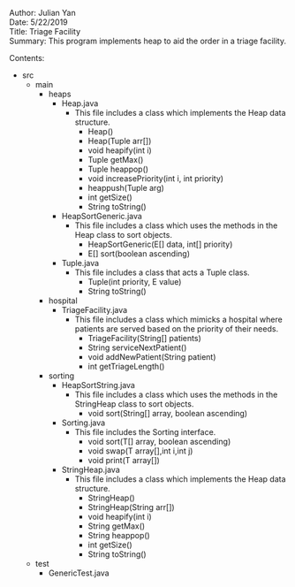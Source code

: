 Author: Julian Yan  
Date: 5/22/2019  
Title: Triage Facility  
Summary: This program implements heap to aid the order in a triage facility.

Contents: 
* src
  * main
    * heaps
      * Heap.java
        * This file includes a class which implements the Heap data structure.
          * Heap()
          * Heap(Tuple arr[])
          * void heapify(int i)
          * Tuple getMax()
          * Tuple heappop()
          * void increasePriority(int i, int priority)
          * heappush(Tuple arg)
          * int getSize()
          * String toString()
      * HeapSortGeneric.java
        * This file includes a class which uses the methods in the Heap class to sort objects.
          * HeapSortGeneric(E[] data, int[] priority)
          * E[] sort(boolean ascending)
      * Tuple.java 
        * This file includes a class that acts a Tuple class.
          * Tuple(int priority, E value)
          * String toString()
    * hospital
      * TriageFacility.java
        * This file includes a class which mimicks a hospital where patients are served based on the priority of their needs.
          * TriageFacility(String[] patients)
          * String serviceNextPatient()
          * void addNewPatient(String patient)
          * int getTriageLength()
    * sorting
      * HeapSortString.java
        * This file includes a class which uses the methods in the StringHeap class to sort objects.
          * void sort(String[] array, boolean ascending)
      * Sorting.java
        * This file includes the Sorting interface.
          * void sort(T[] array, boolean ascending)
          * void swap(T array[],int i,int j)
          * void print(T array[])
      * StringHeap.java
        * This file includes a class which implements the Heap data structure.
          * StringHeap()
          * StringHeap(String arr[])
          * void heapify(int i)
          * String getMax()
          * String heappop() 
          * int getSize()
          * String toString()
   * test
     * GenericTest.java